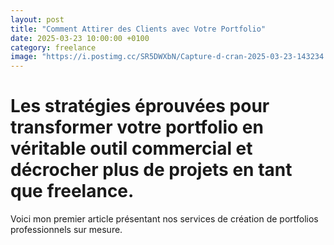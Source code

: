 ```yaml
---
layout: post
title: "Comment Attirer des Clients avec Votre Portfolio"
date: 2025-03-23 10:00:00 +0100
category: freelance
image: "https://i.postimg.cc/SR5DWXbN/Capture-d-cran-2025-03-23-143234.png"
---
```


# Les stratégies éprouvées pour transformer votre portfolio en véritable outil commercial et décrocher plus de projets en tant que freelance.

Voici mon premier article présentant nos services de création de portfolios professionnels sur mesure.
